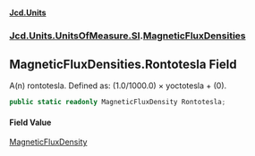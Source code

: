 #### [Jcd.Units](index.md 'index')
### [Jcd.Units.UnitsOfMeasure.SI](Jcd.Units.UnitsOfMeasure.SI.md 'Jcd.Units.UnitsOfMeasure.SI').[MagneticFluxDensities](MagneticFluxDensities.md 'Jcd.Units.UnitsOfMeasure.SI.MagneticFluxDensities')

## MagneticFluxDensities.Rontotesla Field

A(n) rontotesla. Defined as: (1.0/1000.0) × yoctotesla + (0).

```csharp
public static readonly MagneticFluxDensity Rontotesla;
```

#### Field Value
[MagneticFluxDensity](MagneticFluxDensity.md 'Jcd.Units.UnitTypes.MagneticFluxDensity')